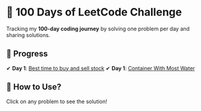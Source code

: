 # 🚀 100 Days of LeetCode Challenge  

Tracking my **100-day coding journey** by solving one problem per day and sharing solutions.  

## 📅 Progress  
✔ **Day 1**: [Best time to buy and sell stock](Best_time_to_buy_and_sell_stock_01_solution.cpp) 
✔ **Day 1**: [Container With Most Water](container_with_most_water_solution.cpp)

## 📌 How to Use?  
Click on any problem to see the solution!
